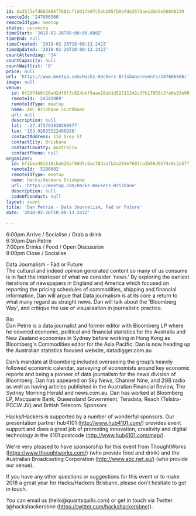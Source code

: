 ```yaml
---
id: 0a3573efd683886f7681cf1dd17b97c5eb205fb0afde2575ae1dde5e568d8339
remoteId: '247606506'
remoteIdType: meetup
status: upcoming
timeStart: '2018-02-28T08:00:00.000Z'
timeEnd: null
timeCreated: '2018-02-26T10:00:13.242Z'
timeUpdated: '2018-02-26T10:00:13.242Z'
countAttending: '34'
countCapacity: null
countWaitlist: '0'
price: null
url: 'https://www.meetup.com/Hacks-Hackers-Brisbane/events/247606506/'
image: null
venue:
  id: 8f2674b8f20ad2df0f3c824bbf9aae18ab1d52311242c37b17858c3fe6e93e90
  remoteId: '24341989'
  remoteIdType: meetup
  name: ABC Brisbane Southbank
  url: null
  description: null
  lat: '-27.475793838500977'
  lon: '153.02035522460938'
  contactAddress: 114 Grey St
  contactCity: Brisbane
  contactCountry: Australia
  contactPhone: null
organizer:
  id: bf1bea481516cbeb26af60d5c6ac78daafb2a284e7607ca2b56d6574c0c3a57f
  remoteId: '5296602'
  remoteIdType: meetup
  name: Hacks/Hackers Brisbane
  url: 'https://meetup.com/Hacks-Hackers-Brisbane'
  description: null
  codeOfConduct: null
layout: event
title: 'Dan Petrie - Data Journalism, Fad or Future'
date: '2018-02-26T10:00:13.242Z'

---
```

<p>6:00pm Arrive / Socialise / Grab a drink<br/>6:30pm Dan Petrie<br/>7:00pm Drinks / Food / Open Discussion<br/>8:00pm Close / Socialise</p> <p>Data Journalism - Fad or Future<br/>The cultural and indeed opinion generated content so many of us consume is in fact the interloper of what we consider 'news.' By exploring the earliest iterations of newspapers in England and America which focused on reporting the pricing schedules of commodities, shipping and financial information, Dan will argue that Data journalism is at its core a return to what many regard as straight news. Dan will talk about the 'Bloomberg Way', and critique the use of visualisation in journalistic practice.</p> <p>Bio<br/>Dan Petrie is a data journalist and former editor with Bloomberg LP where he covered economic, political and financial statistics for the Australia and New Zealand economies in Sydney before working in Hong Kong as Bloomberg's Commodities editor for the Asia Pacific. Dan is now heading up the Australian statistics focused website, datadigger.com.au</p> <p>Dan’s mandate at Bloomberg included overseeing the group’s heavily followed economic calendar, surveying of economists around key economic reports and being a pioneer of data journalism for the news division of Bloomberg. Dan has appeared on Sky News, Channel Nine, and 2GB radio as well as having articles published in the Australian Financial Review, The Sydney Morning Herald and news.com.au. Dan has worked at Bloomberg LP, Macquarie Bank, Queensland Government, Teradata, Reach (Telstra-PCCW JV) and British Telecom. Sponsors</p> <p>Hacks/Hackers is supported by a number of wonderful sponsors. Our presentation partner hub4101 (<a href="http://www.hub4101.com/" class="linkified">http://www.hub4101.com/</a>) provides event support and does a great job of promoting innovation, creativity and digital technology in the 4101 postcode (<a href="http://www.hub4101.com/map/" class="linkified">http://www.hub4101.com/map/</a>).</p> <p>We're very pleased to have sponsorship for this event from ThoughtWorks (<a href="https://www.thoughtworks.com/" class="linkified">https://www.thoughtworks.com/</a>) (who provide food and drink) and the Australian Broadcasting Corporation (<a href="http://www.abc.net.au/" class="linkified">http://www.abc.net.au/</a>) (who provide our venue).</p> <p>If you have any other questions or suggestions for this event or to make 2018 a great year for Hacks/Hackers Brisbane, please don't hesitate to get in touch.</p> <p>You can email us (hello@quantsquills.com) or get in touch via Twitter (@hackshackersbne (<a href="https://twitter.com/hackshackersbne" class="linkified">https://twitter.com/hackshackersbne</a>)).</p>
